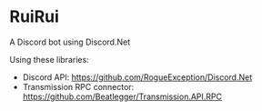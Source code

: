 # RuiRui
A Discord bot using Discord.Net

Using these libraries:
- Discord API: https://github.com/RogueException/Discord.Net
- Transmission RPC connector: https://github.com/Beatlegger/Transmission.API.RPC
